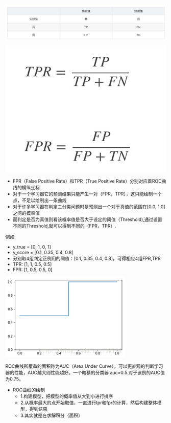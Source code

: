 ![avatar](../source/62.jpg)

![avatar](../source/65.jpg)

- FPR（False Positive Rate）和TPR（True Positive Rate）分别对应着ROC曲线的横纵坐标
- 对于一个学习器它的预测结果只能产生一对（FPR，TPR），这只能绘制一个点，不足以绘制出一条曲线
- 对于许多学习器在判定二分类问题时是预测出一个对于真值的范围在[0.0, 1.0]之间的概率值
- 而判定是否为真值则看该概率值是否大于设定的阈值（Threshold),通过设置不同的Threshold,就可以得到不同的（FPR，TPR）.

例如:
- y_true = [0, 1, 0, 1]
- y_score = [0.1, 0.35, 0.4, 0.8]
- 分别取4组判定正例用的阈值：[0.1, 0.35, 0.4, 0.8]，可得相应4组FPR,TPR
- TPR: [1, 1, 0.5, 0.5]
- FPR: [1, 0.5, 0.5, 0]



![avatar](../source/66.jpg)

ROC曲线所覆盖的面积称为AUC（Area Under Curve），可以更直观的判断学习器的性能，AUC越大则性能越好。一个瞎猜的分类器 auc=0.5.对于该例的AUC值为0.75。

- ROC曲线的绘制
    - 1.构建模型，把模型的概率值从大到小进行排序
    - 2.从概率最大的点开始取值，一直进行tpr和fpr的计算，然后构建整体模型，得到结果
    - 3.其实就是在求解积分（面积）









